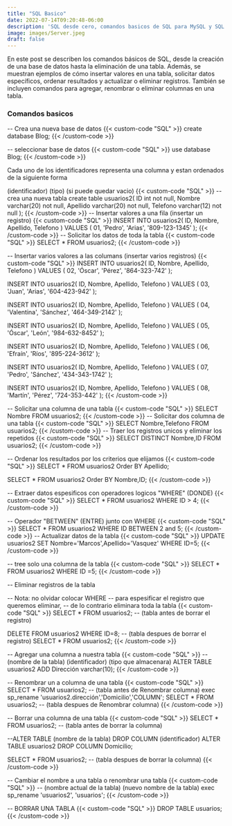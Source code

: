 ```yaml
---
title: "SQL Basico"
date: 2022-07-14T09:20:48-06:00
description: 'SQL desde cero, comandos basicos de SQL para MySQL y SQL Server con ejemplos.'
image: images/Server.jpeg
draft: false
---
```


En este post se describen los comandos básicos de SQL, desde la creación de una base de datos hasta la eliminación de una tabla. Además, se muestran ejemplos de cómo insertar valores en una tabla, solicitar datos específicos, ordenar resultados y actualizar o eliminar registros. También se incluyen comandos para agregar, renombrar o eliminar columnas en una tabla.

### Comandos basicos

-- Crea una nueva base de datos
{{< custom-code "SQL" >}}
create database Blog;
{{< /custom-code >}}

-- seleccionar base de datos
{{< custom-code "SQL" >}}
use database Blog;
{{< /custom-code >}}

Cada uno de los identificadores representa una columna y estan ordenados de la siguiente forma

(identificador) (tipo) (si puede quedar vacio)
{{< custom-code "SQL" >}}
-- crea una nueva tabla
	create table usuarios2(
	ID int not null,
	Nombre varchar(20) not null,
	Apellido varchar(20) not null,
	Telefono varchar(12) not null
);
{{< /custom-code >}}
-- Insertar valores a una fila (insertar un registro)
{{< custom-code "SQL" >}}
INSERT INTO usuarios2(
	ID,
	Nombre,
	Apellido,
	Telefono
)
VALUES (
	01,
	'Pedro',
	'Arias',
	'809-123-1345'
);
{{< /custom-code >}}
-- Solicitar los datos de toda la tabla
{{< custom-code "SQL" >}}
SELECT * FROM usuarios2;
{{< /custom-code >}}

-- Insertar varios valores a las columans (insertar varios registros)
{{< custom-code "SQL" >}}
INSERT INTO usuarios2(
	ID,
	Nombre,
	Apellido,
	Telefono
)
VALUES (
	02,
	'Óscar',
	'Pérez',
	'864-323-742'
);

INSERT INTO usuarios2(
	ID,
	Nombre,
	Apellido,
	Telefono
)
VALUES (
	03,
	'Juan',
	'Arias',
	'604-423-942'
);

INSERT INTO usuarios2(
	ID,
	Nombre,
	Apellido,
	Telefono
)
VALUES (
	04,
	'Valentina',
	'Sánchez',
	'464-349-2142'
);

INSERT INTO usuarios2(
	ID,
	Nombre,
	Apellido,
	Telefono
)
VALUES (
	05,
	'Óscar',
	'León',
	'984-632-8452'
);

INSERT INTO usuarios2(
	ID,
	Nombre,
	Apellido,
	Telefono
)
VALUES (
	06,
	'Efraín',
	'Ríos',
	'895-224-3612'
);

INSERT INTO usuarios2(
	ID,
	Nombre,
	Apellido,
	Telefono
)
VALUES (
	07,
	'Pedro',
	'Sánchez',
	'434-343-1742'
);

INSERT INTO usuarios2(
	ID,
	Nombre,
	Apellido,
	Telefono
)
VALUES (
	08,
	'Martín',
	'Pérez',
	'724-353-442'
);
{{< /custom-code >}}

-- Solicitar una columna de una tabla
{{< custom-code "SQL" >}}
SELECT Nombre FROM usuarios2;
{{< /custom-code >}}
-- Solicitar dos columna de una tabla
{{< custom-code "SQL" >}}
SELECT Nombre,Telefono FROM usuarios2;
{{< /custom-code >}}
-- Traer los registros unicos y eliminar los repetidos
{{< custom-code "SQL" >}}
SELECT DISTINCT Nombre,ID
FROM usuarios2;
{{< /custom-code >}}

-- Ordenar los resultados por los criterios que elijamos
{{< custom-code "SQL" >}}
SELECT * FROM usuarios2
Order BY Apellido;

SELECT * FROM usuarios2
Order BY Nombre,ID;
{{< /custom-code >}}

-- Extraer datos espesificos con operadores logicos "WHERE" (DONDE)
{{< custom-code "SQL" >}}
SELECT * FROM usuarios2
WHERE ID > 4;
{{< /custom-code >}}

-- Operador "BETWEEN" (ENTRE) junto con WHERE
{{< custom-code "SQL" >}}
SELECT * FROM usuarios2
WHERE ID BETWEEN 2 and 5;
{{< /custom-code >}}
-- Actualizar datos de la tabla
{{< custom-code "SQL" >}}
UPDATE usuarios2
SET Nombre='Marcos',Apellido='Vasquez'
WHERE ID=5;
{{< /custom-code >}}

-- tree solo una columna de la tabla
{{< custom-code "SQL" >}}
SELECT * FROM usuarios2
WHERE ID =5;
{{< /custom-code >}}

-- Eliminar registros de la tabla

-- Nota: no olvidar colocar WHERE 
-- para espesificar el registro que queremos eliminar, 
-- de lo contrario eliminara toda la tabla
{{< custom-code "SQL" >}}
SELECT * FROM usuarios2; -- (tabla antes de borrar el registro)

DELETE FROM usuarios2
WHERE ID=8;
-- (tabla despues de borrar el registro)
SELECT * FROM usuarios2;
{{< /custom-code >}}

-- Agregar una columna a nuestra tabla
{{< custom-code "SQL" >}}
--(nombre de la tabla) (identificador) (tipo que almacenara)
ALTER TABLE usuarios2 ADD Dirección varchar(10);
{{< /custom-code >}}

-- Renombrar un a columna de una tabla
{{< custom-code "SQL" >}}
SELECT * FROM usuarios2; -- (tabla antes de Renombrar columna)
exec sp_rename 'usuarios2.dirección','Domicilio','COLUMN';
SELECT * FROM usuarios2; -- (tabla despues de Renombrar columna)
{{< /custom-code >}}

-- Borrar una columna de una tabla
{{< custom-code "SQL" >}}
SELECT * FROM usuarios2; -- (tabla antes de borrar la columna)

--ALTER TABLE (nombre de la tabla) DROP COLUMN	(identificador)
ALTER TABLE usuarios2 DROP COLUMN Domicilio;

SELECT * FROM usuarios2; -- (tabla despues de borrar la columna)
{{< /custom-code >}}

-- Cambiar el nombre a una tabla o renombrar una tabla
{{< custom-code "SQL" >}}
-- (nombre actual de la tabla) (nuevo nombre de la tabla)
exec sp_rename 'usuarios2', 'usuarios';
{{< /custom-code >}}

-- BORRAR UNA TABLA
{{< custom-code "SQL" >}}
DROP TABLE usuarios;
{{< /custom-code >}}
